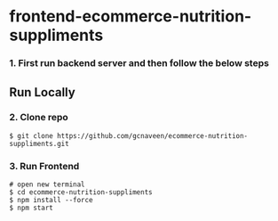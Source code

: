 # frontend-ecommerce-nutrition-suppliments

### 1. First run backend server and then follow the below steps

## Run Locally

### 2. Clone repo

```
$ git clone https://github.com/gcnaveen/ecommerce-nutrition-suppliments.git
```


### 3. Run Frontend

```
# open new terminal
$ cd ecommerce-nutrition-suppliments
$ npm install --force
$ npm start
```

